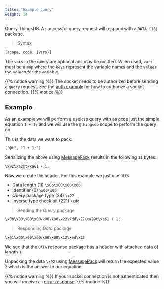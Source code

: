 ```yaml
---
title: "Example query"
weight: 14
---
```


Query ThingsDB. A successful query request will respond with a `DATA (18)` package.

> Syntax

```none
[scope, code, {vars}]
```

The `vars` in the query are optional and may be omitted. When used, `vars` must be a `map` where the `keys`
represent the variable names and the `values` the values for the variable.

{{% notice warning %}}
The socket needs to be authorized before sending a `query` request.
See the [auth example](../auth) for how to authorize a socket connection.
{{% /notice %}}

## Example

As an example we will perform a useless query with as code just the simple equation `1 + 1;` and we will use the `@thingsdb` scope to perform the query on.

This is the data we want to pack:

`["@t", "1 + 1;"]`

Serializing the above using [MessagePack](https://msgpack.org) results in the following `11` bytes:

`\x92\xa2@t\xa61 + 1;`

Now we create the header. For this example we just use Id 0:

- Data length (11) `\x0b\x00\x00\x00`
- Identifier (0) `\x00\x00`
- Query package type (34) `\x22`
- Inverse type check bit (221) `\xdd`

> Sending the *Query* package

```none
\x0b\x00\x00\x00\x00\x00\x22\xdd\x92\xa2@t\xa61 + 1;
```

> Responding *Data* package

```none
\x01\x00\x00\x00\x00\x00\x12\xed\x02
```

We see that the `DATA` response package has a header with attached data of length `1`.

Unpacking the data `\x02` using [MessagePack](https://msgpack.org) will return the expected value `2` which is the answer to our equation.

{{% notice warning %}}
If your socket connection is not authenticated then you will receive an [error response](../error-response).
{{% /notice %}}
